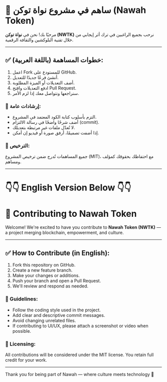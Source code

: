 # 🤝 ساهم في مشروع نواة توكن (Nawah Token)

مرحبًا بك! نحن في **نواة توكن (NWTK)** نرحب بجميع الراغبين في ترك أثر إيجابي من خلال تقنية البلوكشين والثقافة الرقمية.

---

## ✅ خطوات المساهمة (باللغة العربية):

1. اعمل Fork للمستودع على GitHub.
2. أنشئ فرعًا جديدًا للتعديل.
3. أضف التعديلات أو الميزة المطلوبة.
4. ادفع التعديلات وافتح Pull Request.
5. سنراجعها ونتواصل معك إذا لزم الأمر.

### 📌 إرشادات عامة:
- التزم بأسلوب كتابة الكود المعتمد في المشروع.
- أضف شرحًا واضحًا في رسالة الالتزام (commit).
- لا تُعدّل ملفات غير مرتبطة بتعديلك.
- إذا أضفت تصميمًا، أرفق صورة أو فيديو إن أمكن.

### 🔐 الترخيص:
جميع المساهمات تُدرج ضمن ترخيص المشروع (MIT)، مع احتفاظك بحقوقك كمؤلف ومساهم.

---

# 👇👇 English Version Below 👇👇

# 🤝 Contributing to Nawah Token

Welcome! We're excited to have you contribute to **Nawah Token (NWTK)** — a project merging blockchain, empowerment, and culture.

---

## ✅ How to Contribute (in English):

1. Fork this repository on GitHub.
2. Create a new feature branch.
3. Make your changes or additions.
4. Push your branch and open a Pull Request.
5. We'll review and respond as needed.

### 📌 Guidelines:
- Follow the coding style used in the project.
- Add clear and descriptive commit messages.
- Avoid changing unrelated files.
- If contributing to UI/UX, please attach a screenshot or video when possible.

### 🔐 Licensing:
All contributions will be considered under the MIT license. You retain full credit for your work.

---

Thank you for being part of Nawah — where culture meets technology 💫
